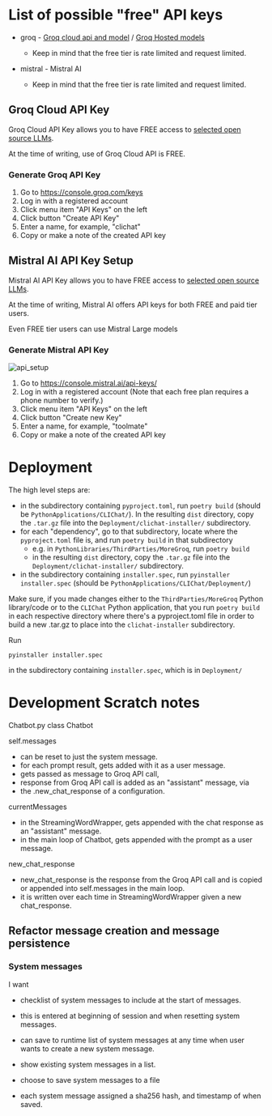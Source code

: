 # List of possible "free" API keys

* groq - [Groq cloud api and model](https://console.groq.com/keys) / [Groq Hosted models](https://console.groq.com/docs/models)
  - Keep in mind that the free tier is rate limited and request limited.

* mistral - Mistral AI
  - Keep in mind that the free tier is rate limited and request limited.

## Groq Cloud API Key

Groq Cloud API Key allows you to have FREE access to [selected open source LLMs](https://console.groq.com/docs/models).

At the time of writing, use of Groq Cloud API is FREE.

### Generate Groq API Key

1. Go to https://console.groq.com/keys
2. Log in with a registered account
3. Click menu item "API Keys" on the left
4. Click button "Create API Key"
5. Enter a name, for example, "clichat"
6. Copy or make a note of the created API key

## Mistral AI API Key Setup

Mistral AI API Key allows you to have FREE access to [selected open source LLMs](https://docs.mistral.ai/getting-started/models/models_overview/).

At the time of writing, Mistral AI offers API keys for both FREE and paid tier users.

Even FREE tier users can use Mistral Large models

### Generate Mistral API Key

![api_setup](https://github.com/user-attachments/assets/a93d6875-dbe8-44d6-84d4-6f924e6d54aa)

1. Go to https://console.mistral.ai/api-keys/
2. Log in with a registered account (Note that each free plan requires a phone number to verify.)
3. Click menu item "API Keys" on the left
4. Click button "Create new Key"
5. Enter a name, for example, "toolmate"
6. Copy or make a note of the created API key

# Deployment

The high level steps are:

* in the subdirectory containing `pyproject.toml`, run `poetry build` (should be `PythonApplications/CLIChat/`). In the resulting `dist` directory, copy the `.tar.gz` file into the `Deployment/clichat-installer/` subdirectory.
* for each "dependency", go to that subdirectory, locate where the `pyproject.toml` file is, and run `poetry build` in that subdirectory
  * e.g. in `PythonLibraries/ThirdParties/MoreGroq`, run `poetry build`
  * in the resulting `dist` directory, copy the `.tar.gz` file into the `Deployment/clichat-installer/` subdirectory.
* in the subdirectory containing `installer.spec`, run `pyinstaller installer.spec` (should be `PythonApplications/CLIChat/Deployment/`)

Make sure, if you made changes either to the `ThirdParties/MoreGroq` Python library/code or to the `CLIChat` Python application, that you run `poetry build` in each respective directory where there's a pyproject.toml file in order to build a new .tar.gz to place into the `clichat-installer` subdirectory.

Run

```
pyinstaller installer.spec
```
in the subdirectory containing `installer.spec`, which is in `Deployment/`

# Development Scratch notes

Chatbot.py
class Chatbot

self.messages
* can be reset to just the system message.
* for each prompt result, gets added with it as a user message.
* gets passed as message to Groq API call,
* response from Groq API call is added as an "assistant" message, via
* the .new_chat_response of a configuration.

currentMessages
* in the StreamingWordWrapper, gets appended with the chat response as an "assistant" message.
* in the main loop of Chatbot, gets appended with the prompt as a user message.

new_chat_response
* new_chat_response is the response from the Groq API call and is copied or appended into self.messages in the main loop.
* it is written over each time in StreamingWordWrapper given a new chat_response.

## Refactor message creation and message persistence

### System messages

I want
* checklist of system messages to include at the start of messages.
- this is entered at beginning of session and when resetting system messages.
* can save to runtime list of system messages at any time when user wants to create a new system message.
- show existing system messages in a list.
* choose to save system messages to a file
- each system message assigned a sha256 hash, and timestamp of when saved.
